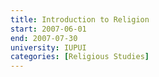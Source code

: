 ```yaml
---
title: Introduction to Religion
start: 2007-06-01
end: 2007-07-30
university: IUPUI
categories: [Religious Studies]
---
```

